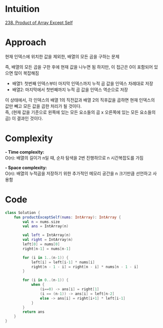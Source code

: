 # Intuition
[238. Product of Array Except Self](https://leetcode.com/problems/product-of-array-except-self/description)

# Approach
현재 인덱스에 위치한 값을 제외한, 배열의 모든 곱을 구하는 문제   

즉, 배열의 모든 곱을 구한 후에 현재 값을 나누면 됨
하지만, 이 접근은 0이 포함되어 있으면 많이 복잡해짐         

- 배열1: 첫번째 인덱스부터 마지막 인덱스까지 누적 곱 값을 인덱스 차례대로 저장
- 배열2: 마지막에서 첫번째까지 누적 곱 값을 인덱스 역순으로 저장  

이 상태에서, 각 인덱스의 배열 1의 직전값과 배열 2의 직후값을 곱하면 현재 인덱스의 값만 빼고 모든 값을 곱한 처리가 될 것이다.    
즉, (현재 값을 기준으로 왼쪽에 있는 모든 요소들의 곱 x 오른쪽에 있는 모든 요소들의 곱) 이 결과인 것이다.


# Complexity
**- Time complexity:**     
O(n): 배열의 길이가 n일 때, 순차 탐색을 2번 진행하므로 n 시간복잡도를 가짐   

**- Space complexity:**     
O(n): 배열의 누적곱을 저장하기 위한 추가적인 메모리 공간을 n 크기만큼 선언하고 사용함    

# Code
```kotlin []
class Solution {
    fun productExceptSelf(nums: IntArray): IntArray {
        val n = nums.size
        val ans = IntArray(n)

        val left = IntArray(n)
        val right = IntArray(n)
        left[0] = nums[0]
        right[n-1] = nums[n-1]

        for (i in 1..(n-1)) {
            left[i] = left[i-1] * nums[i]
            right[n - 1 - i] = right[n - i] * nums[n - 1 - i]
        }

        for (i in 0..(n-1)) {
            when {
                (i==0) -> ans[i] = right[1]
                (i == (n-1)) -> ans[i] = left[n-2]
                else -> ans[i] = right[i+1] * left[i-1]
            }
        }
        return ans
    }
}
